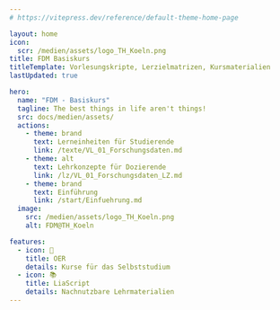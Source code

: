 ```yaml
---
# https://vitepress.dev/reference/default-theme-home-page

layout: home
icon: 
  scr: /medien/assets/logo_TH_Koeln.png
title: FDM Basiskurs
titleTemplate: Vorlesungskripte, Lerzielmatrizen, Kursmaterialien
lastUpdated: true

hero:
  name: "FDM - Basiskurs"
  tagline: The best things in life aren't things!
  src: docs/medien/assets/
  actions:
    - theme: brand
      text: Lerneinheiten für Studierende
      link: /texte/VL_01_Forschungsdaten.md
    - theme: alt
      text: Lehrkonzepte für Dozierende
      link: /lz/VL_01_Forschungsdaten_LZ.md
    - theme: brand
      text: Einführung
      link: /start/Einfuehrung.md
  image:
    src: /medien/assets/logo_TH_Koeln.png
    alt: FDM@TH_Koeln

features:
  - icon: 🦥
    title: OER
    details: Kurse für das Selbststudium
  - icon: 📚
    title: LiaScript
    details: Nachnutzbare Lehrmaterialien
---
```



